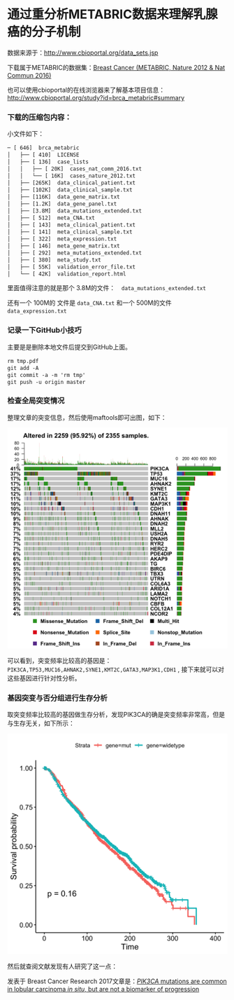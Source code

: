 # 通过重分析METABRIC数据来理解乳腺癌的分子机制

数据来源于：http://www.cbioportal.org/data_sets.jsp 

下载属于METABRIC的数据集：[Breast Cancer (METABRIC, Nature 2012 & Nat Commun 2016)](http://www.cbioportal.org/study?id=brca_metabric#summary) 

也可以使用cbioportal的在线浏览器来了解基本项目信息：http://www.cbioportal.org/study?id=brca_metabric#summary 

### 下载的压缩包内容：

小文件如下：

```
─ [ 646]  brca_metabric
│   ├── [ 410]  LICENSE
│   ├── [ 136]  case_lists
│   │   ├── [ 20K]  cases_nat_comm_2016.txt
│   │   └── [ 16K]  cases_nature_2012.txt
│   ├── [265K]  data_clinical_patient.txt
│   ├── [102K]  data_clinical_sample.txt
│   ├── [116K]  data_gene_matrix.txt
│   ├── [1.2K]  data_gene_panel.txt
│   ├── [3.8M]  data_mutations_extended.txt
│   ├── [ 512]  meta_CNA.txt
│   ├── [ 143]  meta_clinical_patient.txt
│   ├── [ 141]  meta_clinical_sample.txt
│   ├── [ 322]  meta_expression.txt
│   ├── [ 146]  meta_gene_matrix.txt
│   ├── [ 292]  meta_mutations_extended.txt
│   ├── [ 380]  meta_study.txt
│   ├── [ 55K]  validation_error_file.txt
│   └── [ 42K]  validation_report.html
```

里面值得注意的就是那个  3.8M的文件：`  data_mutations_extended.txt`

还有一个 100M的 文件是 `data_CNA.txt` 和一个 500M的文件 `data_expression.txt`

### 记录一下GitHub小技巧

主要是是删除本地文件后提交到GitHub上面。

```
rm tmp.pdf 
git add -A 
git commit -a -m 'rm tmp'
git push -u origin master
```





### 检查全局突变情况

整理文章的突变信息，然后使用maftools即可出图，如下：

![](figures/oncoplot_top30_metabric.png)

可以看到，突变频率比较高的基因是： `PIK3CA,TP53,MUC16,AHNAK2,SYNE1,KMT2C,GATA3,MAP3K1,CDH1` , 接下来就可以对这些基因进行针对性分析。

### 基因突变与否分组进行生存分析

取突变频率比较高的基因做生存分析，发现PIK3CA的确是突变频率非常高，但是与生存无关，如下所示：

![](figures/survival_based_on_PIK3CA_mutation.png)

然后就查阅文献发现有人研究了这一点：

发表于 Breast Cancer Research 2017文章是：[*PIK3CA* mutations are common in lobular carcinoma *in situ,* but are not a biomarker of progression](https://doi.org/10.1186/s13058-016-0789-y)  